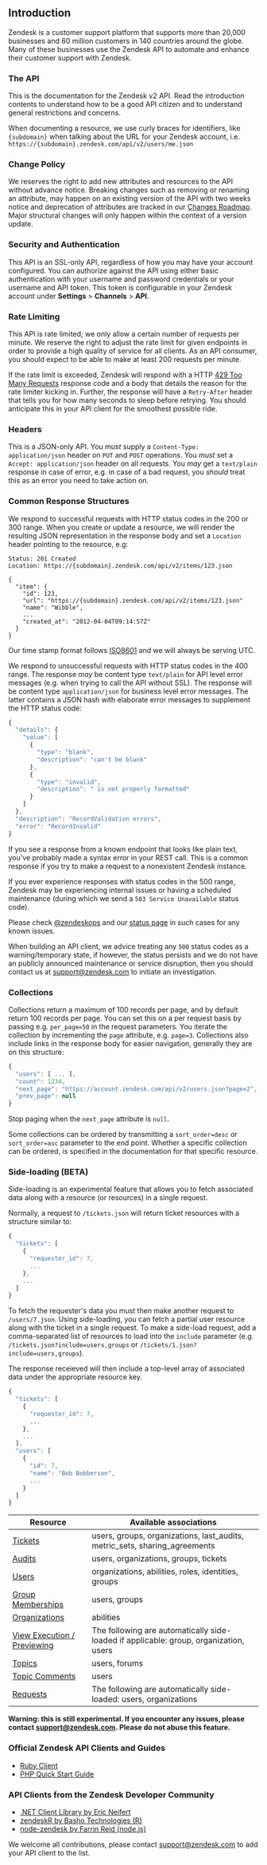 ## Introduction

Zendesk is a customer support platform that supports more than 20,000 businesses and 60 million customers in 140 countries around the globe. Many of these businesses use the Zendesk API to automate and enhance their customer support with Zendesk.

### The API
This is the documentation for the Zendesk v2 API. Read the introduction contents to understand how to be a good API citizen and to understand general restrictions and concerns.

When documenting a resource, we use curly braces for identifiers, like `{subdomain}` when talking about the URL for your Zendesk account, i.e. `https://{subdomain}.zendesk.com/api/v2/users/me.json`

### Change Policy

We reserves the right to add new attributes and resources to the API without advance notice. Breaking changes such as removing or renaming an attribute, may happen on an existing version of the API with two weeks notice and deprecation of attributes are tracked in our [Changes Roadmap](changes_roadmap.html). Major structural changes will only happen within the context of a version update.

### Security and Authentication

This API is an SSL-only API, regardless of how you may have your account configured. You can authorize against the API using either basic authentication with your username and password credentials or your username and API token.  This token is configurable in your Zendesk account under **Settings** > **Channels** > **API**.

### Rate Limiting

This API is rate limited; we only allow a certain number of requests per minute. We reserve the right to adjust the rate limit for given endpoints in order to provide a high quality of service for all clients. As an API consumer, you should expect to be able to make at least 200 requests per minute.

If the rate limit is exceeded, Zendesk will respond with a HTTP [429 Too Many Requests](http://tools.ietf.org/html/draft-nottingham-http-new-status-02#section-4) response code and a body that details the reason for the rate limiter kicking in. Further, the response will have a `Retry-After` header that tells you for how many seconds to sleep before retrying. You should anticipate this in your API client for the smoothest possible ride.

### Headers

This is a JSON-only API. You *must* supply a `Content-Type: application/json` header on `PUT` and `POST` operations. You *must* set a `Accept: application/json` header on all requests. You *may* get a `text/plain` response in case of error, e.g. in case of a bad request, you *should* treat this as an error you need to take action on.

### Common Response Structures

We respond to successful requests with HTTP status codes in the 200 or 300 range. When you create or update a resource, we will render the resulting JSON representation in the response body and set a `Location` header pointing to the resource, e.g:

```http
Status: 201 Created
Location: https://{subdomain}.zendesk.com/api/v2/items/123.json

{
  "item": {
    "id": 123,
    "url": "https://{subdomain}.zendesk.com/api/v2/items/123.json"
    "name": "Wibble",
    ...
    "created_at": "2012-04-04T09:14:57Z"
  }
}
```

Our time stamp format follows [ISO8601](http://en.wikipedia.org/wiki/ISO_8601) and we will always be serving UTC.

We respond to unsuccessful requests with HTTP status codes in the 400 range. The response *may* be content type `text/plain` for API level error messages (e.g. when trying to call the API without SSL). The response will be content type `application/json` for business level error messages. The latter contains a JSON hash with elaborate error messages to supplement the HTTP status code:

```js
{
  "details": {
    "value": [
      {
        "type": "blank",
        "description": "can't be blank"
      },
      {
        "type": "invalid",
        "description": " is not properly formatted"
      }
    ]
  },
  "description": "RecordValidation errors",
  "error": "RecordInvalid"
}
```

If you see a response from a known endpoint that looks like plain text, you've probably made a syntax error in your REST call. This is a common response if you try to make a request to a nonexistent Zendesk instance.

If you ever experience responses with status codes in the 500 range, Zendesk may be experiencing internal issues or having a scheduled maintenance (during which we send a `503 Service Unavailable` status code).

Please check [@zendeskops](https://twitter.com/zendeskops) and our [status page](http://www.zendesk.com/support/system-status) in such cases for any known issues.

When building an API client, we advice treating any `500` status codes as a warning/temporary state, if however, the status persists and we do not have an publicly announced maintenance or service disruption, then you should contact us at <a href="mailto:support@zendesk.com">support@zendesk.com</a> to initiate an investigation.

### Collections

Collections return a maximum of 100 records per page, and by default return 100 records per page. You can set this on a per request basis by passing e.g. `per_page=50` in the request parameters. You iterate the collection by incrementing the `page` attribute, e.g. `page=3`. Collections also include links in the response body for easier navigation, generally they are on this structure:

```js
{
  "users": [ ... ],
  "count": 1234,
  "next_page": "https://account.zendesk.com/api/v2/users.json?page=2",
  "prev_page": null
}
```

Stop paging when the `next_page` attribute is `null`.

Some collections can be ordered by transmitting a `sort_order=desc` or `sort_order=asc` parameter to the end point. Whether a specific collection can be ordered, is specified in the documentation for that specific resource.

### Side-loading (BETA)

Side-loading is an experimental feature that allows you to fetch associated data along with a resource (or resources) in a single request.

Normally, a request to `/tickets.json` will return ticket resources with a structure similar to:

```js
{
  "tickets": [
    {
      "requester_id": 7,
      ...
    },
    ...
  ]
}
```

To fetch the requester's data you must then make another request to `/users/7.json`.
Using side-loading, you can fetch a partial user resource along with the ticket in a single request. To make a side-load request,
add a comma-separated list of resources to load into the `include` parameter (e.g. `/tickets.json?include=users,groups` or `/tickets/1.json?include=users,groups`).

The response receieved will then include a top-level array of associated data under the appropriate resource key.

```js
{
  "tickets": [
    {
      "requester_id": 7,
      ...
    },
    ...
  ],
  "users": [
    {
      "id": 7,
      "name": "Bob Bobberson",
      ...
    }
  ]
}
```

| Resource                                                  | Available associations
| --------------------------------------------------------- | ---------------------------------------------------------------------------
| [Tickets](tickets.html)                                   | users, groups, organizations, last_audits, metric_sets, sharing_agreements
| [Audits](audits.html)                                     | users, organizations, groups, tickets
| [Users](users.html)                                       | organizations, abilities, roles, identities, groups
| [Group Memberships](group_memberships.html)               | users, groups
| [Organizations](organizations.html)                       | abilities
| [View Execution / Previewing](views.html#executing-views) | The following are automatically side-loaded if applicable: group, organization, users
| [Topics](topics.html)                                     | users, forums
| [Topic Comments](topic_comments.html)                     | users
| [Requests](requests.html)                                 | The following are automatically side-loaded: users, organizations

**Warning: this is still experimental. If you encounter any issues, please contact <a href="mailto:support@zendesk.com">support@zendesk.com</a>. Please do not abuse this feature.**

### Official Zendesk API Clients and Guides

* [Ruby Client](https://github.com/zendesk/zendesk_api_client_rb)
* [PHP Quick Start Guide](https://support.zendesk.com/entries/21462093-php-and-zendesk-quick-start-guide)

### API Clients from the Zendesk Developer Community

* [.NET Client Library by Eric Neifert](https://github.com/eneifert/ZendeskApi_v2)
* [zendeskR by Basho Technologies (R)](https://github.com/tcash21/zendeskR)
* [node-zendesk by Farrin Reid (node.js)](https://github.com/blakmatrix/node-zendesk)

We welcome all contributions, please contact [support@zendesk.com](mailto:support@zendesk.com) to add your API client to the list.